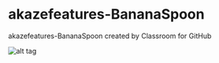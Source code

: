 # akazefeatures-BananaSpoon
akazefeatures-BananaSpoon created by Classroom for GitHub


![alt tag](https://github.com/DeLaSalleUniversity-Manila/akazefeatures-BananaSpoon/blob/master/device-2015-12-07-201917.png)

